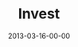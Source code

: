---
layout: message
category: message
series: "ROI"
title: "Invest"
date: 2013-03-16-00-00
message_id: 772
audio: "http://s3.amazonaws.com/crossroads-media/messages/audio/roi_02.mp3"
audio-duration: "44:20"
program: "http://s3.amazonaws.com/crossroads-media/documents/03_16-17_13Program_LO.pdf"
description: "Chuck Mingo talks about investing."
video: "http://s3.amazonaws.com/crossroads-media/messages/video/roi_02.mp4"
video-duration: "44:25"
video-image: "http://s3.amazonaws.com/crossroads-media/images/roi_02_still.jpg"
tag: 
 - mingo
 - investment
 - money
 - capital
 - program
 - investing
explicit: false
---